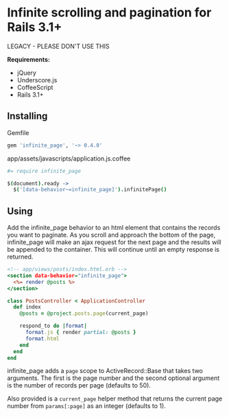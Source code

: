 # Infinite scrolling and pagination for Rails 3.1+

LEGACY - PLEASE DON'T USE THIS

**Requirements:**

* jQuery
* Underscore.js
* CoffeeScript
* Rails 3.1+

## Installing

Gemfile

```ruby
gem 'infinite_page', '~> 0.4.0'
```

app/assets/javascripts/application.js.coffee

```coffeescript
#= require infinite_page

$(document).ready ->
  $('[data-behavior~=infinite_page]').infinitePage()
```

## Using

Add the infinite_page behavior to an html element that contains the records you want to paginate. As you scroll and approach the bottom of the page, infinite_page will make an ajax request for the next page and the results will be appended to the container. This will continue until an empty response is returned.

```rhtml
<!-- app/views/posts/index.html.erb -->
<section data-behavior="infinite_page">
  <%= render @posts %>
</section>
```

```ruby
class PostsController < ApplicationController
  def index
    @posts = @project.posts.page(current_page)

    respond_to do |format|
      format.js { render partial: @posts }
      format.html
    end
  end
end
```

infinite_page adds a `page` scope to ActiveRecord::Base that takes two arguments. The first is the page number and the second optional argument is the number of records per page (defaults to 50).

Also provided is a `current_page` helper method that returns the current page number from `params[:page]` as an integer (defaults to 1).
